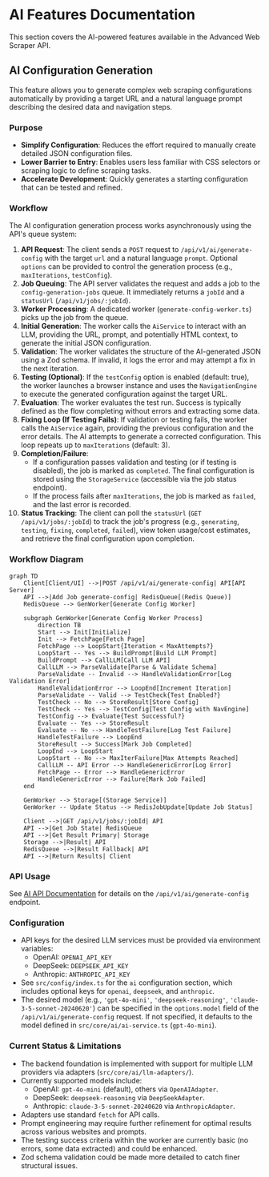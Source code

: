 # AI Features Documentation

This section covers the AI-powered features available in the Advanced Web Scraper API.

## AI Configuration Generation

This feature allows you to generate complex web scraping configurations automatically by providing a target URL and a natural language prompt describing the desired data and navigation steps.

### Purpose

- **Simplify Configuration**: Reduces the effort required to manually create detailed JSON configuration files.
- **Lower Barrier to Entry**: Enables users less familiar with CSS selectors or scraping logic to define scraping tasks.
- **Accelerate Development**: Quickly generates a starting configuration that can be tested and refined.

### Workflow

The AI configuration generation process works asynchronously using the API's queue system:

1.  **API Request**: The client sends a `POST` request to `/api/v1/ai/generate-config` with the target `url` and a natural language `prompt`. Optional `options` can be provided to control the generation process (e.g., `maxIterations`, `testConfig`).
2.  **Job Queuing**: The API server validates the request and adds a job to the `config-generation-jobs` queue. It immediately returns a `jobId` and a `statusUrl` (`/api/v1/jobs/:jobId`).
3.  **Worker Processing**: A dedicated worker (`generate-config-worker.ts`) picks up the job from the queue.
4.  **Initial Generation**: The worker calls the `AiService` to interact with an LLM, providing the URL, prompt, and potentially HTML context, to generate the initial JSON configuration.
5.  **Validation**: The worker validates the structure of the AI-generated JSON using a Zod schema. If invalid, it logs the error and may attempt a fix in the next iteration.
6.  **Testing (Optional)**: If the `testConfig` option is enabled (default: true), the worker launches a browser instance and uses the `NavigationEngine` to execute the generated configuration against the target URL.
7.  **Evaluation**: The worker evaluates the test run. Success is typically defined as the flow completing without errors and extracting some data.
8.  **Fixing Loop (If Testing Fails)**: If validation or testing fails, the worker calls the `AiService` again, providing the previous configuration and the error details. The AI attempts to generate a corrected configuration. This loop repeats up to `maxIterations` (default: 3).
9.  **Completion/Failure**:
    *   If a configuration passes validation and testing (or if testing is disabled), the job is marked as `completed`. The final configuration is stored using the `StorageService` (accessible via the job status endpoint).
    *   If the process fails after `maxIterations`, the job is marked as `failed`, and the last error is recorded.
10. **Status Tracking**: The client can poll the `statusUrl` (`GET /api/v1/jobs/:jobId`) to track the job's progress (e.g., `generating`, `testing`, `fixing`, `completed`, `failed`), view token usage/cost estimates, and retrieve the final configuration upon completion.

### Workflow Diagram

```mermaid
graph TD
    Client[Client/UI] -->|POST /api/v1/ai/generate-config| API[API Server]
    API -->|Add Job generate-config| RedisQueue[(Redis Queue)]
    RedisQueue --> GenWorker[Generate Config Worker]

    subgraph GenWorker[Generate Config Worker Process]
        direction TB
        Start --> Init[Initialize]
        Init --> FetchPage[Fetch Page]
        FetchPage --> LoopStart{Iteration < MaxAttempts?}
        LoopStart -- Yes --> BuildPrompt[Build LLM Prompt]
        BuildPrompt --> CallLLM[Call LLM API]
        CallLLM --> ParseValidate[Parse & Validate Schema]
        ParseValidate -- Invalid --> HandleValidationError[Log Validation Error]
        HandleValidationError --> LoopEnd[Increment Iteration]
        ParseValidate -- Valid --> TestCheck{Test Enabled?}
        TestCheck -- No --> StoreResult[Store Config]
        TestCheck -- Yes --> TestConfig[Test Config with NavEngine]
        TestConfig --> Evaluate{Test Successful?}
        Evaluate -- Yes --> StoreResult
        Evaluate -- No --> HandleTestFailure[Log Test Failure]
        HandleTestFailure --> LoopEnd
        StoreResult --> Success[Mark Job Completed]
        LoopEnd --> LoopStart
        LoopStart -- No --> MaxIterFailure[Max Attempts Reached]
        CallLLM -- API Error --> HandleGenericError[Log Error]
        FetchPage -- Error --> HandleGenericError
        HandleGenericError --> Failure[Mark Job Failed]
    end

    GenWorker --> Storage[(Storage Service)]
    GenWorker -- Update Status --> RedisJobUpdate[Update Job Status]

    Client -->|GET /api/v1/jobs/:jobId| API
    API -->|Get Job State| RedisQueue
    API -->|Get Result Primary| Storage
    Storage -->|Result| API
    RedisQueue -->|Result Fallback| API
    API -->|Return Results| Client
```

### API Usage

See [AI API Documentation](../api/ai-api.md) for details on the `/api/v1/ai/generate-config` endpoint.

### Configuration

- API keys for the desired LLM services must be provided via environment variables:
    - OpenAI: `OPENAI_API_KEY`
    - DeepSeek: `DEEPSEEK_API_KEY`
    - Anthropic: `ANTHROPIC_API_KEY`
- See `src/config/index.ts` for the `ai` configuration section, which includes optional keys for `openai`, `deepseek`, and `anthropic`.
- The desired model (e.g., `'gpt-4o-mini'`, `'deepseek-reasoning'`, `'claude-3-5-sonnet-20240620'`) can be specified in the `options.model` field of the `/api/v1/ai/generate-config` request. If not specified, it defaults to the model defined in `src/core/ai/ai-service.ts` (`gpt-4o-mini`).

### Current Status & Limitations

- The backend foundation is implemented with support for multiple LLM providers via adapters (`src/core/ai/llm-adapters/`).
- Currently supported models include:
    - OpenAI: `gpt-4o-mini` (default), others via `OpenAIAdapter`.
    - DeepSeek: `deepseek-reasoning` via `DeepSeekAdapter`.
    - Anthropic: `claude-3-5-sonnet-20240620` via `AnthropicAdapter`.
- Adapters use standard `fetch` for API calls.
- Prompt engineering may require further refinement for optimal results across various websites and prompts.
- The testing success criteria within the worker are currently basic (no errors, some data extracted) and could be enhanced.
- Zod schema validation could be made more detailed to catch finer structural issues.
